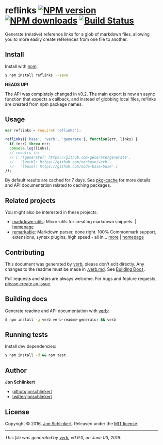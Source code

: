# reflinks [![NPM version](https://img.shields.io/npm/v/reflinks.svg?style=flat)](https://www.npmjs.com/package/reflinks) [![NPM downloads](https://img.shields.io/npm/dm/reflinks.svg?style=flat)](https://npmjs.org/package/reflinks) [![Build Status](https://img.shields.io/travis/jonschlinkert/reflinks.svg?style=flat)](https://travis-ci.org/jonschlinkert/reflinks)

Generate (relative) reference links for a glob of markdown files, allowing you to more easily create references from one file to another.

## Install

Install with [npm](https://www.npmjs.com/):

```sh
$ npm install reflinks --save
```

**HEADS UP!**

The API was completely changed in v0.2. The main export is now an async function that expects a callback, and instead of globbing local files, reflinks are created from npm package names.

## Usage

```js
var reflinks = require('reflinks');

reflinks(['base', 'verb', 'generate'], function(err, links) {
  if (err) throw err;
  console.log(links);
  // results in:
  // [ '[generate]: https://github.com/generate/generate',
  //   '[verb]: https://github.com/verbose/verb',
  //   '[base]: https://github.com/node-base/base' ]
});
```

By default results are cached for 7 days. See [pkg-cache](https://github.com/jonschlinkert/pkg-cache) for more details and API documentation related to caching packages.

## Related projects

You might also be interested in these projects:

* [markdown-utils](https://www.npmjs.com/package/markdown-utils): Micro-utils for creating markdown snippets. | [homepage](https://github.com/jonschlinkert/markdown-utils)
* [remarkable](https://www.npmjs.com/package/remarkable): Markdown parser, done right. 100% Commonmark support, extensions, syntax plugins, high speed - all in… [more](https://www.npmjs.com/package/remarkable) | [homepage](https://github.com/jonschlinkert/remarkable)

## Contributing

This document was generated by [verb](https://github.com/verbose/verb), please don't edit directly. Any changes to the readme must be made in [.verb.md](.verb.md). See [Building Docs](#building-docs).

Pull requests and stars are always welcome. For bugs and feature requests, [please create an issue](https://github.com/jonschlinkert/reflinks/issues/new).

## Building docs

Generate readme and API documentation with [verb](https://github.com/verbose/verb):

```sh
$ npm install -g verb verb-readme-generator && verb
```

## Running tests

Install dev dependencies:

```sh
$ npm install -d && npm test
```

## Author

**Jon Schlinkert**

* [github/jonschlinkert](https://github.com/jonschlinkert)
* [twitter/jonschlinkert](http://twitter.com/jonschlinkert)

## License

Copyright © 2016, [Jon Schlinkert](https://github.com/jonschlinkert).
Released under the [MIT license](https://github.com/jonschlinkert/reflinks/blob/master/LICENSE).

***

_This file was generated by [verb](https://github.com/verbose/verb), v0.9.0, on June 03, 2016._